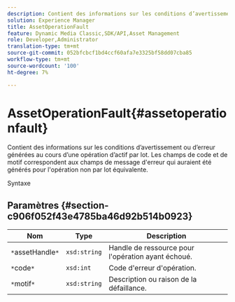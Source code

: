 ```yaml
---
description: Contient des informations sur les conditions d’avertissement ou d’erreur générées au cours d’une opération d’actif par lot. Les champs de code et de motif correspondent aux champs de message d'erreur qui auraient été générés pour l'opération non par lot équivalente.
solution: Experience Manager
title: AssetOperationFault
feature: Dynamic Media Classic,SDK/API,Asset Management
role: Developer,Administrator
translation-type: tm+mt
source-git-commit: 052bfcbcf1bd4ccf60afa7e3325bf58dd07cba85
workflow-type: tm+mt
source-wordcount: '100'
ht-degree: 7%

---
```



# AssetOperationFault{#assetoperationfault}

Contient des informations sur les conditions d’avertissement ou d’erreur générées au cours d’une opération d’actif par lot. Les champs de code et de motif correspondent aux champs de message d&#39;erreur qui auraient été générés pour l&#39;opération non par lot équivalente.

Syntaxe

## Paramètres {#section-c906f052f43e4785ba46d92b514b0923}

| Nom | Type | Description |
|---|---|---|
| `*`assetHandle`*` | `xsd:string` | Handle de ressource pour l&#39;opération ayant échoué. |
| `*`code`*` | `xsd:int` | Code d&#39;erreur d&#39;opération. |
| `*`motif`*` | `xsd:string` | Description ou raison de la défaillance. |


